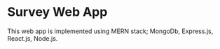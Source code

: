 # Survey Web App

This web app is implemented using MERN stack;
MongoDb,
Express.js,
React.js,
Node.js.
